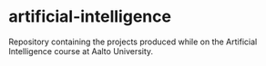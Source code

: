 # artificial-intelligence
Repository containing the projects produced while on the Artificial Intelligence course at Aalto University.
